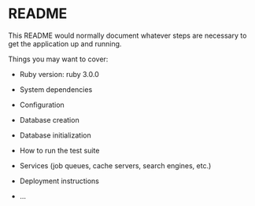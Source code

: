# README

This README would normally document whatever steps are necessary to get the
application up and running.

Things you may want to cover:

* Ruby version: ruby 3.0.0

* System dependencies

* Configuration

* Database creation

* Database initialization

* How to run the test suite

* Services (job queues, cache servers, search engines, etc.)

* Deployment instructions

* ...
